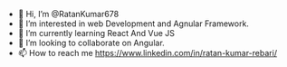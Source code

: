 - 👋 Hi, I’m @RatanKumar678
- 👀 I’m interested in web Development and Agnular Framework.
- 🌱 I’m currently learning React And Vue JS
- 💞️ I’m looking to collaborate on Angular.
- 📫 How to reach me https://www.linkedin.com/in/ratan-kumar-rebari/

<!---
RatanKumar678/RatanKumar678 is a ✨ special ✨ repository because its `README.md` (this file) appears on your GitHub profile.
You can click the Preview link to take a look at your changes.
--->
